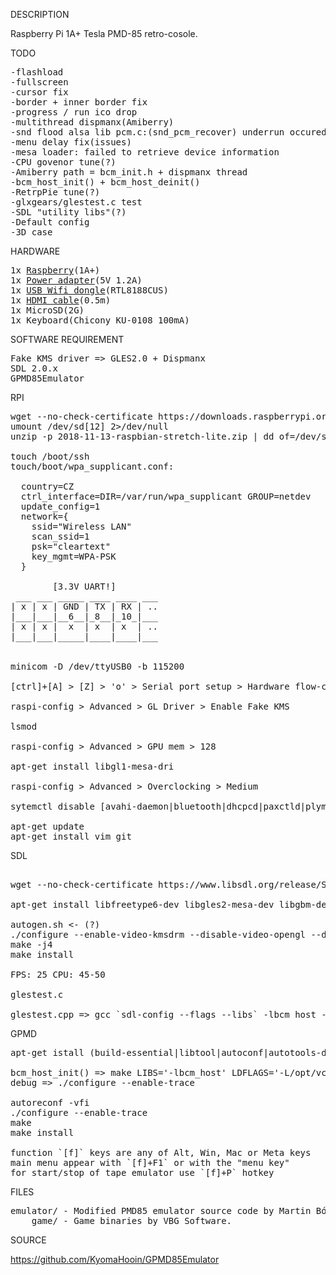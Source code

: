 
DESCRIPTION

Raspberry Pi 1A+ Tesla PMD-85 retro-cosole.

TODO

<pre>
-flashload
-fullscreen
-cursor fix
-border + inner border fix
-progress / run ico drop
-multithread dispmanx(Amiberry)
-snd flood alsa lib pcm.c:(snd_pcm_recover) underrun occured
-menu delay fix(issues)
-mesa loader: failed to retrieve device information
-CPU govenor tune(?)
-Amiberry path = bcm_init.h + dispmanx thread
-bcm_host_init() + bcm_host_deinit()
-RetrpPie tune(?)
-glxgears/glestest.c test
-SDL "utility libs"(?)
-Default config
-3D case
</pre>

HARDWARE

<pre>
1x <a href="http://rpishop.cz/248-raspberry-pi-1a">Raspberry</a>(1A+)
1x <a href="https://www.ges.cz/cz/usb-napajec-napajeci-adapter-mw-5v-1-2a-sun-usb-GES07507424.html">Power adapter</a>(5V 1.2A)
1x <a href="https://www.mironet.cz/edimax-wireless-nano-usb-20-adapter-80211n-150mbps-sw-wps+dp117994/">USB Wifi dongle</a>(RTL8188CUS)
1x <a href="https://www.czc.cz/gembird-cablexpert-kabel-hdmi-hdmi-0-5m-1-4-m-m-stineny-zlacene-kontakty-cerna/248060/produkt">HDMI cable</a>(0.5m)
1x MicroSD(2G)
1x Keyboard(Chicony KU-0108 100mA)
</pre>

SOFTWARE REQUIREMENT

<pre>
Fake KMS driver => GLES2.0 + Dispmanx
SDL 2.0.x
GPMD85Emulator
</pre>

RPI

<pre>
wget --no-check-certificate https://downloads.raspberrypi.org/raspbian_lite_latest
umount /dev/sd[12] 2>/dev/null
unzip -p 2018-11-13-raspbian-stretch-lite.zip | dd of=/dev/sda bs=4M

touch /boot/ssh
touch/boot/wpa_supplicant.conf:

  country=CZ
  ctrl_interface=DIR=/var/run/wpa_supplicant GROUP=netdev
  update_config=1
  network={
    ssid="Wireless LAN"
    scan_ssid=1
    psk="cleartext"
    key_mgmt=WPA-PSK
  }

        [3.3V UART!]
 ___ ___ _____ ____ ____ ___
| x | x | GND | TX | RX | ..
|___|___|__6__|_8__|_10_|___
| x | x |  x  | x  | x  | ..
|___|___|_____|____|____|___


minicom -D /dev/ttyUSB0 -b 115200

[ctrl]+[A] > [Z] > 'o' > Serial port setup > Hardware flow-control > No  

raspi-config > Advanced > GL Driver > Enable Fake KMS

lsmod

raspi-config > Advanced > GPU mem > 128

apt-get install libgl1-mesa-dri

raspi-config > Advanced > Overclocking > Medium

sytemctl disable [avahi-daemon|bluetooth|dhcpcd|paxctld|plymouth|rsync|triggerhappy|nfs-client.target|rc-local|systemd-timesyncd]

apt-get update
apt-get install vim git
</pre>

SDL

<pre>

wget --no-check-certificate https://www.libsdl.org/release/SDL2-2.0.9.tar.gz

apt-get install libfreetype6-dev libgles2-mesa-dev libgbm-dev libudev-dev libasound2-dev liblzma-dev

autogen.sh <- (?)
./configure --enable-video-kmsdrm --disable-video-opengl --disable-video-x11 --disable-video-rpi
make -j4
make install

FPS: 25 CPU: 45-50

glestest.c

glestest.cpp => gcc `sdl-config --flags --libs` -lbcm_host -L/opt/vc/lib
</pre>

GPMD

<pre>
apt-get istall (build-essential|libtool|autoconf|autotools-dev|pkg-config)

bcm_host_init() => make LIBS='-lbcm_host' LDFLAGS='-L/opt/vc/lib'
debug => ./configure --enable-trace

autoreconf -vfi
./configure --enable-trace
make
make install

function `[f]` keys are any of Alt, Win, Mac or Meta keys
main menu appear with `[f]+F1` or with the "menu key"
for start/stop of tape emulator use `[f]+P` hotkey
</pre>

FILES

<pre>
emulator/ - Modified PMD85 emulator source code by Martin Bórik & Roman Bórik.
    game/ - Game binaries by VBG Software.
</pre>

SOURCE

https://github.com/KyomaHooin/GPMD85Emulator

